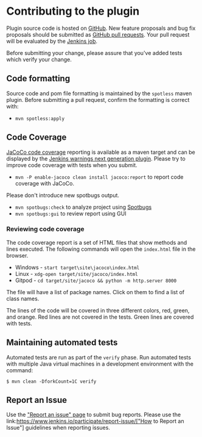 # Contributing to the plugin

Plugin source code is hosted on [GitHub](https://github.com/jenkinsci/apache-httpcomponents-client-4-api-plugin).
New feature proposals and bug fix proposals should be submitted as
[GitHub pull requests](https://help.github.com/articles/creating-a-pull-request).
Your pull request will be evaluated by the [Jenkins job](https://ci.jenkins.io/job/Plugins/job/apache-httpcomponents-client-4-api-plugin/).

Before submitting your change, please assure that you've added tests which verify your change.

## Code formatting

Source code and pom file formatting is maintained by the `spotless` maven plugin.
Before submitting a pull request, confirm the formatting is correct with:

* `mvn spotless:apply`

## Code Coverage

[JaCoCo code coverage](https://www.jacoco.org/jacoco/) reporting is available as a maven target and can be displayed by the [Jenkins warnings next generation plugin](https://plugins.jenkins.io/warnings-ng/).
Please try to improve code coverage with tests when you submit.
* `mvn -P enable-jacoco clean install jacoco:report` to report code coverage with JaCoCo.

Please don't introduce new spotbugs output.
* `mvn spotbugs:check` to analyze project using [Spotbugs](https://spotbugs.github.io)
* `mvn spotbugs:gui` to review report using GUI

### Reviewing code coverage

The code coverage report is a set of HTML files that show methods and lines executed.
The following commands will open the `index.html` file in the browser.

* Windows - `start target\site\jacoco\index.html`
* Linux - `xdg-open target/site/jacoco/index.html`
* Gitpod - `cd target/site/jacoco && python -m http.server 8000`

The file will have a list of package names.
Click on them to find a list of class names.

The lines of the code will be covered in three different colors, red, green, and orange.
Red lines are not covered in the tests.
Green lines are covered with tests.

## Maintaining automated tests

Automated tests are run as part of the `verify` phase.
Run automated tests with multiple Java virtual machines in a development environment with the command:

```
$ mvn clean -DforkCount=1C verify
```

## Report an Issue

Use the ["Report an issue" page](https://www.jenkins.io/participate/report-issue/redirect/#16098) to submit bug reports.
Please use the link:https://www.jenkins.io/participate/report-issue/["How to Report an Issue"] guidelines when reporting issues.
